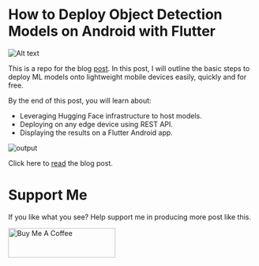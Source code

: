 # How to Deploy Object Detection Models on Android with Flutter

![Alt text](https://dicksonneoh.com/images/portfolio/how_to_deploy_od_models_on_android_with_flutter/post_image.png "a title")

This is a repo for the blog [post](https://dicksonneoh.com/portfolio/how_to_deploy_od_models_on_android_with_flutter/).
In this post, I will outline the basic steps to deploy ML models onto lightweight mobile devices easily, quickly and for free.

By the end of this post, you will learn about:

+ Leveraging Hugging Face infrastructure to host models.
+ Deploying on any edge device using REST API.
+ Displaying the results on a Flutter Android app.

![output](https://user-images.githubusercontent.com/6821286/172000166-03d0a243-3675-48d5-965b-d13d2d687f23.gif)

Click here to [read](https://dicksonneoh.com/portfolio/how_to_deploy_od_models_on_android_with_flutter/) the blog post.

# Support Me
If you like what you see? Help support me in producing more post like this.

<a href="https://www.buymeacoffee.com/dicksonneoh" target="_blank"><img src="https://cdn.buymeacoffee.com/buttons/v2/default-blue.png" alt="Buy Me A Coffee" style="height: 60px !important;width: 217px !important;" ></a>
